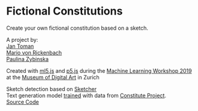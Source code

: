Fictional Constitutions
=======================

Create your own fictional constitution based on a sketch.

A project by:  
[Jan Toman](https://www.linkedin.com/in/tomanjan/)  
[Mario von Rickenbach](https://mariov.ch/)  
[Paulina Zybinska](https://zybinska.io/)

Created with [ml5.js](https://ml5js.org/) and [p5.js](https://p5js.org/) during the [Machine Learning Workshop 2019](https://muda.co/machinelearning2019/) at the [Museum of Digital Art](http://muda.co) in Zurich

Sketch detection based on [Sketcher](https://github.com/zaidalyafeai/zaidalyafeai.github.io/tree/master/sketcher)  
Text generation model [trained](https://github.com/ml5js/training-lstm) with data from [Constitute Project](https://www.constituteproject.org/).  
[Source Code](https://github.com/anyuser/constitutions)